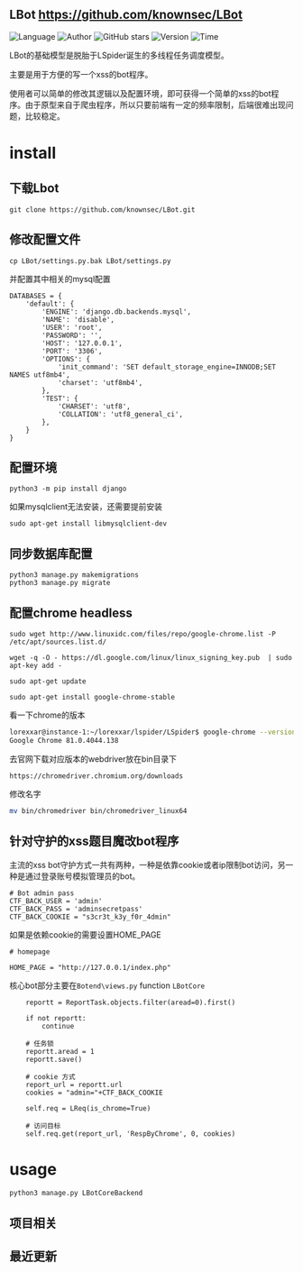 ## LBot <https://github.com/knownsec/LBot>
<!--auto_detail_badge_begin_0b490ffb61b26b45de3ea5d7dd8a582e-->
![Language](https://img.shields.io/badge/Language-Python-blue)
![Author](https://img.shields.io/badge/Author-LoRexxar@knownsec404-orange)
![GitHub stars](https://img.shields.io/github/stars/knownsec/LBot.svg?style=flat&logo=github)
![Version](https://img.shields.io/badge/Version-V0.0.1-red)
![Time](https://img.shields.io/badge/Join-20200921-green)
<!--auto_detail_badge_end_fef74f2d7ea73fcc43ff78e05b1e7451-->


LBot的基础模型是脱胎于LSpider诞生的多线程任务调度模型。

主要是用于方便的写一个xss的bot程序。

使用者可以简单的修改其逻辑以及配置环境，即可获得一个简单的xss的bot程序。由于原型来自于爬虫程序，所以只要前端有一定的频率限制，后端很难出现问题，比较稳定。

# install

## 下载Lbot

```
git clone https://github.com/knownsec/LBot.git
```

## 修改配置文件

```
cp LBot/settings.py.bak LBot/settings.py
```

并配置其中相关的mysql配置

```
DATABASES = {
    'default': {
        'ENGINE': 'django.db.backends.mysql',
        'NAME': 'disable',
        'USER': 'root',
        'PASSWORD': '',
        'HOST': '127.0.0.1',
        'PORT': '3306',
        'OPTIONS': {
            'init_command': 'SET default_storage_engine=INNODB;SET NAMES utf8mb4',
            'charset': 'utf8mb4',
        },
        'TEST': {
            'CHARSET': 'utf8',
            'COLLATION': 'utf8_general_ci',
        },
    }
}
```
## 配置环境

```
python3 -m pip install django
```

如果mysqlclient无法安装，还需要提前安装

```
sudo apt-get install libmysqlclient-dev
```

## 同步数据库配置

```
python3 manage.py makemigrations
python3 manage.py migrate
```

## 配置chrome headless

```
sudo wget http://www.linuxidc.com/files/repo/google-chrome.list -P /etc/apt/sources.list.d/

wget -q -O - https://dl.google.com/linux/linux_signing_key.pub  | sudo apt-key add -

sudo apt-get update

sudo apt-get install google-chrome-stable
```

看一下chrome的版本

```bash
lorexxar@instance-1:~/lorexxar/lspider/LSpider$ google-chrome --version
Google Chrome 81.0.4044.138 
```

去官网下载对应版本的webdriver放在bin目录下

```
https://chromedriver.chromium.org/downloads
```

修改名字
```bash
mv bin/chromedriver bin/chromedriver_linux64

```

## 针对守护的xss题目魔改bot程序

主流的xss bot守护方式一共有两种，一种是依靠cookie或者ip限制bot访问，另一种是通过登录账号模拟管理员的bot。

```
# Bot admin pass
CTF_BACK_USER = 'admin'
CTF_BACK_PASS = 'adminsecretpass'
CTF_BACK_COOKIE = "s3cr3t_k3y_f0r_4dmin"
```

如果是依赖cookie的需要设置HOME_PAGE
```
# homepage

HOME_PAGE = "http://127.0.0.1/index.php"
```

核心bot部分主要在`Botend\views.py` function `LBotCore`

```
    reportt = ReportTask.objects.filter(aread=0).first()
    
    if not reportt:
        continue
    
    # 任务锁
    reportt.aread = 1
    reportt.save()
    
    # cookie 方式
    report_url = reportt.url
    cookies = "admin="+CTF_BACK_COOKIE
    
    self.req = LReq(is_chrome=True)
    
    # 访问目标
    self.req.get(report_url, 'RespByChrome', 0, cookies)

```


# usage

```
python3 manage.py LBotCoreBackend
```


<!--auto_detail_active_begin_e1c6fb434b6f0baf6912c7a1934f772b-->
## 项目相关


## 最近更新

<!--auto_detail_active_end_f9cf7911015e9913b7e691a7a5878527-->

